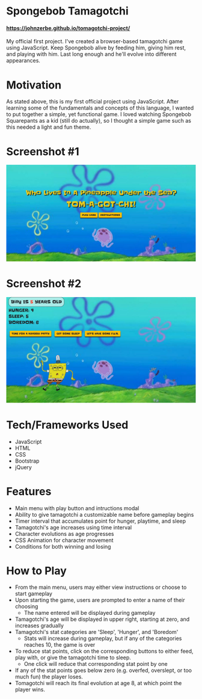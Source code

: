 # Spongebob Tamagotchi
#### https://johnzerbe.github.io/tomagotchi-project/
My official first project. I've created a browser-based tamagotchi game using JavaScript. Keep Spongebob alive by feeding him, giving him rest, and playing with him. Last long enough and he'll evolve into different appearances.

# Motivation
As stated above, this is my first official project using JavaScript. After learning some of the fundamentals and concepts of this language, I wanted to put together a simple, yet functional game. I loved watching Spongebob Squarepants as a kid (still do actually), so I thought a simple game such as this needed a light and fun theme. 

# Screenshot #1
![screenshot 1](./game-menu.png)

# Screenshot #2
![screenshot 2](./spongebob-gameplay.png)

# Tech/Frameworks Used
* JavaScript
* HTML
* CSS
* Bootstrap
* jQuery

# Features
* Main menu with play button and intructions modal
* Ability to give tamagotchi a customizable name before gameplay begins
* Timer interval that accumulates point for hunger, playtime, and sleep
* Tamagotchi's age increases using time interval
* Character evolutions as age progresses
* CSS Animation for character movement
* Conditions for both winning and losing

# How to Play
* From the main menu, users may either view instructions or choose to start gameplay
* Upon starting the game, users are prompted to enter a name of their choosing
    * The name entered will be displayed during gameplay
* Tamagotchi's age will be displayed in upper right, starting at zero, and increases gradually
* Tamagotchi's stat categories are 'Sleep', 'Hunger', and 'Boredom'
    * Stats will increase during gameplay, but if any of the categories reaches 10, the game is over
* To reduce stat points, click on the corresponding buttons to either feed, play with, or give the tamagotchi time to sleep.
    * One click will reduce that corresponding stat point by one
* If any of the stat points goes below zero (e.g. overfed, overslept, or too much fun) the player loses.
* Tomagotchi will reach its final evolution at age 8, at which point the player wins.

